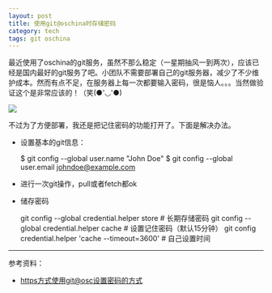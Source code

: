 ```yaml
---
layout: post
title: 使用git@oschina时存储密码
category: tech
tags: git oschina
---
```


最近使用了oschina的git服务，虽然不那么稳定（一星期抽风一到两次），应该已经是国内最好的git服务了吧。小团队不需要部署自己的git服务器，减少了不少维护成本。然而有点不足，在服务器上每一次都要输入密码，很是恼人。。。当然做验证这个是非常应该的！（笑(●'◡'●) 

![](http://7vigrt.com1.z0.glb.clouddn.com/QQ%E6%88%AA%E5%9B%BE20160621231034.png)

不过为了方便部署，我还是把记住密码的功能打开了。下面是解决办法。

* 设置基本的git信息：


	$ git config --global user.name "John Doe"
	$ git config --global user.email johndoe@example.com

* 进行一次git操作，pull或者fetch都ok
* 储存密码


	git config --global credential.helper store # 长期存储密码
	git config --global credential.helper cache # 设置记住密码（默认15分钟）
	git config credential.helper 'cache --timeout=3600' # 自己设置时间



---

参考资料：

* [https方式使用git@osc设置密码的方式](http://zqscm.qiniucdn.com/data/20141215095738/index.html)